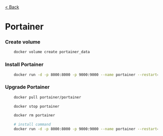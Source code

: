 [< Back](./../README.md)

# Portainer

### Create volume
```bash
	docker volume create portainer_data
```

### Install Portainer
```bash
	docker run -d -p 8000:8000 -p 9000:9000 --name portainer --restart=always -v /var/run/docker.sock:/var/run/docker.sock -v portainer_data:/data portainer/portainer
```

### Upgrade Portainer
```bash
	docker pull portainer/portainer
	
	docker stop portainer
	
	docker rm portainer
	
	# install command
	docker run -d -p 8000:8000 -p 9000:9000 --name portainer --restart=always -v /var/run/docker.sock:/var/run/docker.sock -v portainer_data:/data portainer/portainer
```
